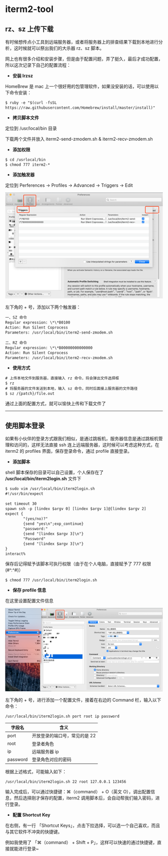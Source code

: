 # iterm2-tool

## rz、sz 上传下载

有时候想传点小工具到远端服务器，或者将服务器上的排查结果下载到本地进行分析，这时候就可以祭出我们的大杀器 rz、sz 脚本。

网上也有很多介绍和安装步骤，但是由于配置问题，弄了挺久，最后才成功配置，所以这次记录下自己的配置流程：

- **安装 lrzsz**

HomeBrew 是 mac 上一个很好用的包管理软件，如果没安装的话，可以使用以下命令安装：

```shell
$ ruby -e "$(curl -fsSL https://raw.githubusercontent.com/Homebrew/install/master/install)"
```

- **拷贝脚本文件**

定位到 /usr/local/bin 目录

下载两个文件并放入 iterm2-send-zmodem.sh & iterm2-recv-zmodem.sh

- **添加权限**

```shell
$ cd /usrlocal/bin
$ chmod 777 iterm2-*
```

- **添加触发器**

定位到 Perferences -> Profiles -> Advanced -> Triggers -> Edit

![](./pics/iterm2_triggers.png)

左下角的 + 号，添加以下两个触发器：

```shell
一、SZ 命令
Regular expression: \*\*B0100
Action: Run Silent Coprocess
Parameters: /usr/local/bin/iterm2-send-zmodem.sh

二、RZ 命令
Regular expression: \*\*B00000000000000
Action: Run Silent Coprocess
Parameters: /usr/local/bin/iterm2-recv-zmodem.sh
```

- **使用方式**

```shell
# 上传本地文件到服务器，直接输入 rz 命令，将会弹出文件选择框
$ rz
# 将服务器的文件发送到本地，输入 sz 命令，同时后面接上服务器的文件路径
$ sz /{patch}/file.out
```

通过上面的配置方式，就可以愉快上传和下载文件了

---

## 使用脚本登录

如果有小伙伴的登录方式跟我们相似，是通过跳板机，服务器信息是通过跳板机管理和访问的，这样无法直接 ssh 连上远端服务器，这时候可以考虑这种方式，在 iterm2 的 profiles 界面，保存登录命令，通过 profile 直接登录。

- **添加脚本**

shell 脚本保存的目录可以自己设置，个人保存在了 **/usr/local/bin/iterm2login.sh** 文件下

```shell
$ sudo vim /usr/local/bin/iterm2login.sh
#!/usr/bin/expect

set timeout 30
spawn ssh -p [lindex $argv 0] [lindex $argv 1]@[lindex $argv 2]
expect {
        "(yes/no)?"
        {send "yes\n";exp_continue}
        "password:"
        {send "[lindex $argv 3]\n"}
        "Password"
        {send "[lindex $argv 3]\n"}
}
interact%
```

保存后记得赋予该脚本可执行权限（由于在个人电脑，直接赋予了 777 权限(#^.^#)）

```shell
$ chmod 777 /usr/local/bin/iterm2login.sh
```

- **保存 profile 信息**

在这里设置配置文件信息

![](./pics/iterm2_profile.png)

左下角的 + 号，进行添加一个配置文件，接着在右边的 Command 栏，输入以下命令：

```shell
/usr/local/bin/iterm2login.sh port root ip password
```

|字段名|含义|
|--|--|
|port |开放登录的端口号，常见的是 22|
|root |登录者角色 |
|ip |远端服务器 ip |
|password|登录角色对应的密码 |

根据上述格式，可能输入如下：

```shell
/usr/local/bin/iterm2login.sh 22 root 127.0.0.1 123456
```

输入完成后，可以通过快捷键：⌘（command） + O（英文 O），调出配置信息，然后选择刚才保存的配置，iterm2 调用脚本后，会自动帮我们输入密码，进行登录。

- **配置 Shortcut Key**

在右侧，有一行 「Shortcut Keys」，点击下拉选择，可以选一个自己喜欢，而且与其它软件不冲突的快捷键。

例如我使用了 「⌘（command） + Shift + P」，这样可以快速的通过快捷键，直接就能进行登录~

